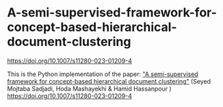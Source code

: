 # A-semi-supervised-framework-for-concept-based-hierarchical-document-clustering
https://doi.org/10.1007/s11280-023-01209-4



This is the Python implementation of the paper: <a href="https://doi.org/10.1007/s11280-023-01209-4">"A semi-supervised framework for concept-based hierarchical document clustering"</a> (Seyed Mojtaba Sadjadi, Hoda Mashayekhi & Hamid Hassanpour ) <br>
https://doi.org/10.1007/s11280-023-01209-4
<br>

